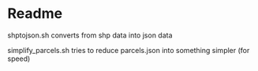 # Readme

shptojson.sh converts from shp data into json data

simplify_parcels.sh tries to reduce parcels.json into something simpler (for speed)